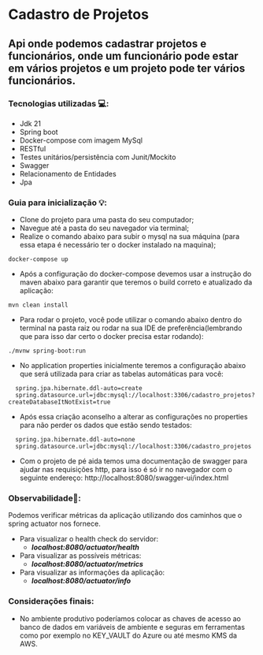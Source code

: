 # Cadastro de Projetos

## Api onde podemos cadastrar projetos e funcionários, onde um funcionário pode estar em vários projetos e um projeto pode ter vários funcionários.

### Tecnologias utilizadas 💻:

* Jdk 21
* Spring boot
* Docker-compose com imagem MySql
* RESTful
* Testes unitários/persistência com Junit/Mockito
* Swagger
* Relacionamento de Entidades
* Jpa

### Guia para inicialização 💡:

- Clone do projeto para uma pasta do seu computador;
- Navegue até a pasta do seu navegador via terminal;
- Realize o comando abaixo para subir o mysql na sua máquina (para essa etapa é necessário ter o docker instalado na maquina);
```shell 
docker-compose up 
``` 
- Após a configuração do docker-compose devemos usar a instrução do maven abaixo para garantir que teremos o build correto e atualizado da aplicação:
```shell
mvn clean install
```

- Para rodar o projeto, você pode utilizar o comando abaixo dentro do terminal na pasta raiz ou rodar na sua IDE de preferência(lembrando que para isso dar certo o docker precisa estar rodando):
```shell
./mvnw spring-boot:run
```
- No application properties inicialmente teremos a configuração abaixo que será utilizada para criar as tabelas automáticas para você:
```shell
  spring.jpa.hibernate.ddl-auto=create
  spring.datasource.url=jdbc:mysql://localhost:3306/cadastro_projetos?createDatabaseItNotExist=true
 ```
- Após essa criação aconselho a alterar as configurações no properties para não perder os dados que estão sendo testados:
```shell
  spring.jpa.hibernate.ddl-auto=none
  spring.datasource.url=jdbc:mysql://localhost:3306/cadastro_projetos
 ```

- Com o projeto de pé aida temos uma documentação de swagger para ajudar nas requisições http, para isso é só ir no navegador com o seguinte endereço:
  http://localhost:8080/swagger-ui/index.html

### Observabilidade🔎:

Podemos verificar métricas da aplicação utilizando dos caminhos que o spring actuator nos fornece.

- Para visualizar o health check do servidor:
    - ***localhost:8080/actuator/health***
- Para visualizar as possíveis métricas:
    - ***localhost:8080/actuator/metrics***
- Para visualizar as informações da aplicação:
    - ***localhost:8080/actuator/info***

### Considerações finais:
- No ambiente produtivo poderíamos colocar as chaves de acesso ao banco de dados em variáveis de ambiente e seguras em ferramentas como por exemplo no KEY_VAULT do Azure ou até mesmo KMS da AWS.
